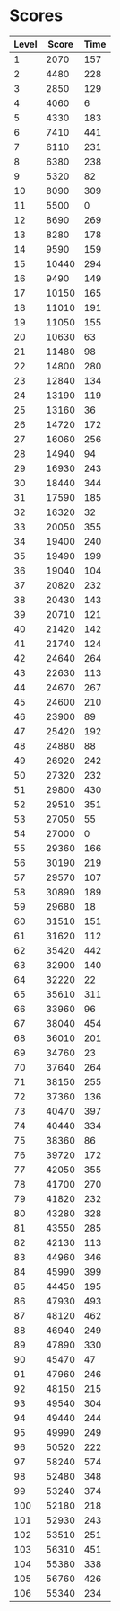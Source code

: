 # Scores
| Level | Score | Time |
|-------|-------|------|
|1      |2070   |157   |
|2      |4480   |228   |
|3      |2850   |129   |
|4      |4060   |6     |
|5      |4330   |183   |
|6      |7410   |441   |
|7      |6110   |231   |
|8      |6380   |238   |
|9      |5320   |82    |
|10     |8090   |309   |
|11     |5500   |0     |
|12     |8690   |269   |
|13     |8280   |178   |
|14     |9590   |159   |
|15     |10440  |294   |
|16     |9490   |149   |
|17     |10150  |165   |
|18     |11010  |191   |
|19     |11050  |155   |
|20     |10630  |63    |
|21     |11480  |98    |
|22     |14800  |280   |
|23     |12840  |134   |
|24     |13190  |119   |
|25     |13160  |36    |
|26     |14720  |172   |
|27     |16060  |256   |
|28     |14940  |94    |
|29     |16930  |243   |
|30     |18440  |344   |
|31     |17590  |185   |
|32     |16320  |32    |
|33     |20050  |355   |
|34     |19400  |240   |
|35     |19490  |199   |
|36     |19040  |104   |
|37     |20820  |232   |
|38     |20430  |143   |
|39     |20710  |121   |
|40     |21420  |142   |
|41     |21740  |124   |
|42     |24640  |264   |
|43     |22630  |113   |
|44     |24670  |267   |
|45     |24600  |210   |
|46     |23900  |89    |
|47     |25420  |192   |
|48     |24880  |88    |
|49     |26920  |242   |
|50     |27320  |232   |
|51     |29800  |430   |
|52     |29510  |351   |
|53     |27050  |55    |
|54     |27000  |0     |
|55     |29360  |166   |
|56     |30190  |219   |
|57     |29570  |107   |
|58     |30890  |189   |
|59     |29680  |18    |
|60     |31510  |151   |
|61     |31620  |112   |
|62     |35420  |442   |
|63     |32900  |140   |
|64     |32220  |22    |
|65     |35610  |311   |
|66     |33960  |96    |
|67     |38040  |454   |
|68     |36010  |201   |
|69     |34760  |23    |
|70     |37640  |264   |
|71     |38150  |255   |
|72     |37360  |136   |
|73     |40470  |397   |
|74     |40440  |334   |
|75     |38360  |86    |
|76     |39720  |172   |
|77     |42050  |355   |
|78     |41700  |270   |
|79     |41820  |232   |
|80     |43280  |328   |
|81     |43550  |285   |
|82     |42130  |113   |
|83     |44960  |346   |
|84     |45990  |399   |
|85     |44450  |195   |
|86     |47930  |493   |
|87     |48120  |462   |
|88     |46940  |249   |
|89     |47890  |330   |
|90     |45470  |47    |
|91     |47960  |246   |
|92     |48150  |215   |
|93     |49540  |304   |
|94     |49440  |244   |
|95     |49990  |249   |
|96     |50520  |222   |
|97     |58240  |574   |
|98     |52480  |348   |
|99     |53240  |374   |
|100    |52180  |218   |
|101    |52930  |243   |
|102    |53510  |251   |
|103    |56310  |451   |
|104    |55380  |338   |
|105    |56760  |426   |
|106    |55340  |234   |

